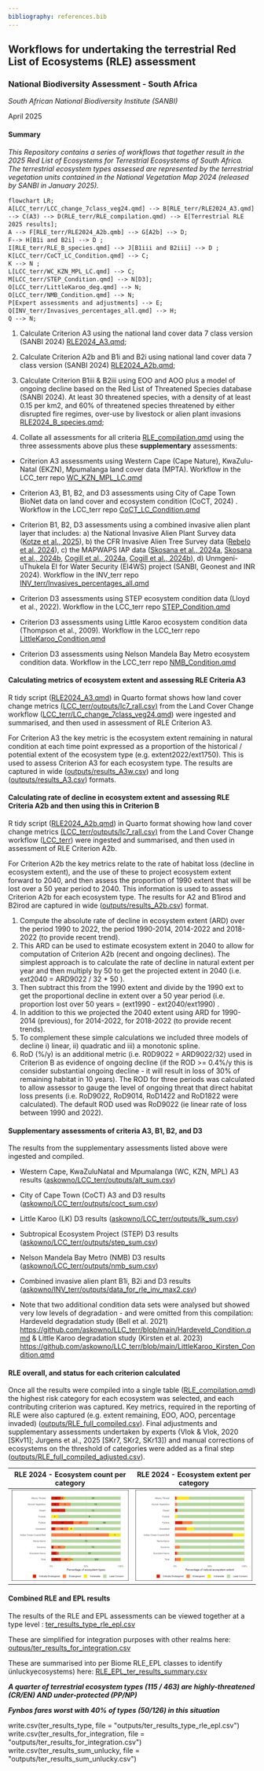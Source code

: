 ```yaml
---
bibliography: references.bib
---
```


## Workflows for undertaking the terrestrial Red List of Ecosystems (RLE) assessment

### **National Biodiversity Assessment - South Africa**

*South African National Biodiversity Institute (SANBI)*

April 2025

#### Summary

*This Repository contains a series of workflows that together result in the 2025 Red List of Ecosystems for Terrestrial Ecosystems of South Africa. The terrestrial ecosystem types assessed are represented by the terrestrial vegetation units contained in the National Vegetation Map 2024 (released by SANBI in January 2025).*

``` mermaid
flowchart LR; 
A[LCC_terr/LCC_change_7class_veg24.qmd] --> B[RLE_terr/RLE2024_A3.qmd] --> C(A3) --> D(RLE_terr/RLE_compilation.qmd) --> E[Terrestrial RLE 2025 results]; 
A --> F[RLE_terr/RLE2024_A2b.qmb] --> G[A2b] --> D; 
F--> H[B1i and B2i] --> D ;
I[RLE_terr/RLE_B_species.qmd] --> J[B1iii and B2iii] --> D ;
K[LCC_terr/CoCT_LC_Condition.qmd] --> C; 
K --> N ;
L[LCC_terr/WC_KZN_MPL_LC.qmd] --> C; 
M[LCC_terr/STEP_Condition.qmd] --> N[D3]; 
O[LCC_terr/LittleKaroo_deg.qmd] --> N; 
O[LCC_terr/NMB_Condition.qmd] --> N; 
P[Expert assessments and adjustments] --> E; 
Q[INV_terr/Invasives_percentages_all.qmd] --> H;
Q --> N;
```

1.  Calculate Criterion A3 using the national land cover data 7 class version (SANBI 2024) [RLE2024_A3.qmd](RLE2024_A3.qmd);

2.  Calculate Criterion A2b and B1i and B2i using national land cover data 7 class version (SANBI 2024) [RLE2024_A2b.qmd](RLE2024_A2b.qmd);

3.  Calculate Criterion B1iii & B2iii using EOO and AOO plus a model of ongoing decline based on the Red List of Threatened Species database (SANBI 2024). At least 30 threatened species, with a density of at least 0.15 per km2, and 60% of threatened species threatened by either disrupted fire regimes, over-use by livestock or alien plant invasions [RLE2024_B_species.qmd](RLE2024_B_species.qmd);

4.  Collate all assessments for all criteria [RLE_compilation.qmd](RLE_compilation.qmd) using the three assessments above plus these **supplementary** assessments:

-   Criterion A3 assessments using Western Cape (Cape Nature), KwaZulu-Natal (EKZN), Mpumalanga land cover data (MPTA). Workflow in the LCC_terr repo [WC_KZN_MPL_LC.qmd](WC_KZN_MPL_LC.qmd)

-   Criterion A3, B1, B2, and D3 assessments using City of Cape Town BioNet data on land cover and ecosystem condition (CoCT, 2024) . Workflow in the LCC_terr repo [CoCT_LC_Condition.qmd](CoCT_LC_Condition.qmd)

-   Criterion B1, B2, D3 assessments using a combined invasive alien plant layer that includes: a) the National Invasive Alien Plant Survey data ([Kotze et al., 2025](https://doi.org/10.1007/s10530-025-03558-9)), b) the CFR Invasive Alien Tree Survey data ([Rebelo et al. 2024](https://doi.org/10.25413/SUN.27377211)), c) the MAPWAPS IAP data ([Skosana et al., 2024a](https://doi.org/10.25413/SUN.25050368), [Skosana et al., 2024b](https://doi.org/10.25413/SUN.25050401), [Cogill et al., 2024a](https://doi.org/10.25413/SUN.25066151), [Cogill et al., 2024b](https://doi.org/10.25413/SUN.25050314)), d) Unmgeni-uThukela EI for Water Security (EI4WS) project (SANBI, Geonest and INR 2024). Workflow in the INV_terr repo [INV_terr/Invasives_percentages_all.qmd](INV_terr/Invasives_percentages_all.qmd)

-   Criterion D3 assessments using STEP ecosystem condition data (Lloyd et al., 2022). Workflow in the LCC_terr repo [STEP_Condition.qmd](STEP_Condition.qmd)

-   Criterion D3 assessments using Little Karoo ecosystem condition data (Thompson et al., 2009). Workflow in the LCC_terr repo [LittleKaroo_Condition.qmd](LittleKaroo_Condition.qmd)

-   Criterion D3 assessments using Nelson Mandela Bay Metro ecosystem condition data. Workflow in the LCC_terr repo [NMB_Condition.qmd](NMB_Condition.qmd)

#### Calculating metrics of ecosystem extent and assessing RLE Criteria A3

R tidy script ([RLE2024_A3.qmd](RLE2024_A3qmd)) in Quarto format shows how land cover change metrics [(LCC_terr/outputs/lc7_rall.csv)](askowno/LCC_terr/ouputs/lc7_rall.csv) from the Land Cover Change workflow ([LCC_terr/LC_change_7class_veg24.qmd](askowno/LCC_terr/LC_change_7class_veg24.qmd)) were ingested and summarised, and then used in assessment of RLE Criterion A3.

For Criterion A3 the key metric is the ecosystem extent remaining in natural condition at each time point expressed as a proportion of the historical / potential extent of the ecosystem type (e.g. extent2022/ext1750). This is used to assess Criterion A3 for each ecosystem type. The results are captured in wide ([outputs/results_A3w.csv](outputs/results_A3w.csv)) and long ([outputs/results_A3.csv](outputs/results_A3.csv)) formats.

#### Calculating rate of decline in ecosystem extent and assessing RLE Criteria A2b and then using this in Criterion B

R tidy script ([RLE2024_A2b.qmd](RLE2024_A2b.qmd)) in Quarto format showing how land cover change metrics [(LCC_terr/outputs/lc7_rall.csv)](askowno/LCC_terr/ouputs/lc7_rall.csv) from the Land Cover Change workflow ([LCC_terr](askowno/LCC_terr/LC_change_7class_veg24.qmd)) were ingested and summarised, and then used in assessment of RLE Criterion A2b.

For Criterion A2b the key metrics relate to the rate of habitat loss (decline in ecosystem extent), and the use of these to project ecosystem extent forward to 2040, and then assess the proportion of 1990 extent that will be lost over a 50 year period to 2040. This information is used to assess Criterion A2b for each ecosystem type. The results for A2 and B1irod and B2irod are captured in wide ([outputs/results_A2b.csv](outputs/results_A2b.csv)) format.

1.  Compute the absolute rate of decline in ecosystem extent (ARD) over the period 1990 to 2022, the period 1990-2014, 2014-2022 and 2018-2022 (to provide recent trend).
2.  This ARD can be used to estimate ecosystem extent in 2040 to allow for computation of Criterion A2b (recent and ongoing declines). The simplest approach is to calculate the rate of decline in natural extent per year and then multiply by 50 to get the projected extent in 2040 (i.e. ext2040 = ARD9022 / 32 \* 50 ).
3.  Then subtract this from the 1990 extent and divide by the 1990 ext to get the proportional decline in extent over a 50 year period (i.e. proportion lost over 50 years = (ext1990 - ext2040/ext1990) .
4.  In addition to this we projected the 2040 extent using ARD for 1990-2014 (previous), for 2014-2022, for 2018-2022 (to provide recent trends).
5.  To complement these simple calculations we included three models of decline i) linear, ii) quadratic and iii) a monotonic spline.
6.  RoD (%/y) is an additional metric (i.e. R0D9022 = ARD9022/32) used in Criterion B as evidence of ongoing decline (if the ROD \>= 0.4%/y this is consider substantial ongoing decline - it will result in loss of 30% of remaining habitat in 10 years). The ROD for three periods was calculated to allow assessor to gauge the level of ongoing threat that direct habitat loss presents (i.e. RoD9022, RoD9014, RoD1422 and RoD1822 were calculated). The default ROD used was RoD9022 (ie linear rate of loss between 1990 and 2022).

#### Supplementary assessments of criteria A3, B1, B2, and D3

The results from the supplementary assessments listed above were ingested and compiled.

-   Western Cape, KwaZuluNatal and Mpumalanga (WC, KZN, MPL) A3 results ([askowno/LCC_terr/outputs/alt_sum.csv](askowno/LCC_terr/outputs/alt_sum.csv))

-   City of Cape Town (CoCT) A3 and D3 results ([askowno/LCC_terr/outputs/coct_sum.csv](askowno/LCC_terr/outputs/coct_sum.csv))

-   Little Karoo (LK) D3 results ([askowno/LCC_terr/outputs/lk_sum.csv](askowno/LCC_terr/outputs/lk_sum.csv))

-   Subtropical Ecosystem Project (STEP) D3 results ([askowno/LCC_terr/outputs/step_sum.csv](askowno/LCC_terr/outputs/step_sum.csv))

-   Nelson Mandela Bay Metro (NMB) D3 results ([askowno/LCC_terr/outputs/nmb_sum.csv](askowno/LCC_terr/outputs/nmb_sum.csv))

-   Combined invasive alien plant B1i, B2i and D3 results ([askowno/INV_terr/outputs/data_for_rle_inv_max2.csv](askowno/INV_terr/outputs/data_for_rle_inv_max2.csv))

-   Note that two additional condition data sets were analysed but showed very low levels of degradation - and were omitted from this compilation: Hardeveld degradation study (Bell et al. 2021) <https://github.com/askowno/LLC_terr/blob/main/Hardeveld_Condition.qmd> & Little Karoo degradation study (Kirsten et al. 2023) <https://github.com/askowno/LLC_terr/blob/main/LittleKaroo_Kirsten_Condition.qmd>

#### RLE overall, and status for each criterion calculated

Once all the results were compiled into a single table ([RLE_compilation.qmd](RLE_compilation.qmd)) the highest risk category for each ecosystem was selected, and each contributing criterion was captured. Key metrics, required in the reporting of RLE were also captured (e.g. extent remaining, EOO, AOO, percentage invaded) ([outputs/RLE_full_compiled.csv](outputs/RLE_full_compiled.csv)). Final adjustments and supplementary assessments undertaken by experts (Vlok & Vlok, 2020 [SKv11]; Jurgens et al., 2025 [SKr7, SKr2, SKr13]) and manual corrections of ecosystems on the threshold of categories were added as a final step ([outputs/RLE_full_compiled_adjusted.csv](outputs/RLE_full_compiled_adjusted.csv)).

| RLE 2024 - Ecosystem count per category | RLE 2024 - Ecosystem extent per category |
|----|----|
| ![](outputs/rle_barplot_sum.jpeg) | ![](outputs/rle_barplot_ext.jpeg) |

#### Combined RLE and EPL results

The results of the RLE and EPL assessments can be viewed together at a type level : [ter_results_type_rle_epl.csv](outputs/ter_results_type_rle_epl.csv)

These are simplified for integration purposes with other realms here: [outpus/ter_results_for_integration.csv](outpus/ter_results_for_integration.csv)

These are summarised into per Biome RLE_EPL classes to identify ünluckyecosystems) here: [RLE_EPL_ter_results_summary.csv](outputs/RLE_EPL_ter_results_summary.csv)

***A quarter of terrestrial ecosystem types (115 / 463) are highly-threatened (CR/EN) AND under-protected (PP/NP)***

***Fynbos fares worst with 40% of types (50/126) in this situation***

write.csv(ter_results_type, file = "outputs/ter_results_type_rle_epl.csv") write.csv(ter_results_for_integration, file = "outputs/ter_results_for_integration.csv") write.csv(ter_results_sum_unlucky, file = "outputs/ter_results_sum_unlucky.csv")
